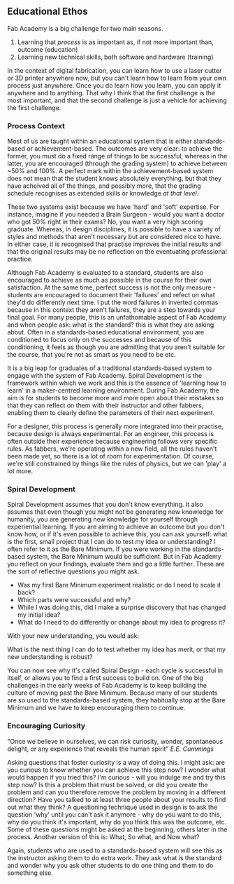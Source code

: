 ## Educational Ethos

Fab Academy is a big challenge for two main reasons. 

1.  Learning that *process* is as important as, if not more important than, outcome (education)
2.  Learning new technical skills, both software and hardware (training)

In the context of digital fabrication, you can learn how to use a laser cutter or 3D printer anywhere now, but you can't learn how to learn from your own process just anywhere. Once you do learn how you learn, you can apply it anywhere and to anything. That why I think that the first challenge is the most important, and that the second challenge is just a vehicle for achieving the first challenge. 

### Process Context

Most of us are taught within an educational system that is either standards-based or achievement-based. The outcomes are very clear: to achieve the former, you must do a fixed range of things to be successful, whereas in the latter, you are encouraged (through the grading system) to achieve between ~50% and 100%. A perfect mark within the achievement-based system does not mean that the student knows absolutely everything, but that they have acheived all of the things, and possibly more, that the grading schedule recognises as extended skills or knowledge _at that level_.

These two systems exist because we have 'hard' and 'soft' expertise. For instance, imagine if you needed a Brain Surgeon - would you want a doctor who got 50% right in their exams? No, you want a very high scoring graduate. Whereas, in design disciplines, it is possible to have a variety of styles and methods that aren't necessary but are considered nice to have. In either case, it is recognised that practise improves the initial results and that the original results may be no reflection on the eventuating professional practice. 

Although Fab Academy is evaluated to a standard, students are also encouraged to achieve as much as possible in the course for their own satisfaction. At the same time, perfect success is not the only measure - students are encouraged to document their 'failures' and refect on what they'd do differently next time. I put the word failures in inverted commas because in this context they aren't failures, they are a step towards your final goal. For many people, this is an unfathomable aspect of Fab Academy and when people ask: what is the standard? this is what they are asking about. Often in a standards-based educational environment, you are conditioned to focus only on the successes and because of this conditioning, it feels as though you are admitting that you aren't suitable for the course, that you're not as smart as you need to be etc. 

It is a big leap for graduates of a traditional standards-based system to engage with the system of Fab Academy. Spiral Development is the framework within which we work and this is the essence of 'learning how to learn' in a maker-centred learning environment. During Fab Academy, the aim is for students to become more and more open about their mistakes so that they can reflect on them with their instructor and other fabbers, enabling them to clearly define the parameters of their next experiment. 

For a designer, this process is generally more integrated into their practise, because design is always experimental. For an engineer, this process is often outside their experience because engineering follows very specific rules. As fabbers, we're operating within a new field, all the rules haven't been made yet, so there is a lot of room for experimentation. Of course, we're still constrained by things like the rules of physics, but we can 'play' a lot more.

### Spiral Development

Spiral Development assumes that you don't know everything. It also assumes that even though you might not be generating new knowledge for humanity, you are generating new knowledge for yourself through experiential learning.  If you are aiming to achieve an outcome but you don't know how, or if it's even possible to achieve this, you can ask yourself: what is the first, small project that I can do to test my idea or understanding? I often refer to it as the Bare Minimum. If you were working in the standards-based system, the Bare Minimum would be sufficient. But in Fab Academy you reflect on your findings, evaluate them and go a little further. These are the sort of reflective questions you might ask.
-   Was my first Bare Minimum experiment realistic or do I need to scale it back?
-   Which parts were successful and why?
-   While I was doing this, did I make a surprise discovery that has changed my initial idea?
-   What do I need to do differently or change about my idea to progress it?

With your new understanding, you would ask:

What is the next thing I can do to test whether my idea has merit, or that my new understanding is robust?

You can now see why it's called Spiral Design - each cycle is successful in itself, or allows you to find a first success to build on. One of the big challenges in the early weeks of Fab Academy is to keep building the culture of moving past the Bare Minimum. Because many of our students are so used to the standards-based system, they habitually stop at the Bare Minimum and we have to keep encouraging them to continue. 

### Encouraging Curiosity

“Once we believe in ourselves, we can risk curiosity, wonder, spontaneous delight, or any experience that reveals the human spirit” _E.E. Cummings_

Asking questions that foster curiosity is a way of doing this. I might ask: are you curious to know whether you can achieve this step now? I wonder what would happen if you tried this? I'm curious - will you indulge me and try this step now? Is this a problem that must be solved, or did you create the problem and can you therefore remove the problem by moving in a different direction? Have you talked to at least three people about your results to find out what they think? A questioning technique used in design is to ask the question 'why' until you can't ask it anymore - why do you want to do this, why do you think it's important, why do you think this was the outcome, etc. Some of these questions might be asked at the beginning, others later in the process. Another version of this is: What, So what, and Now what?

Again, students who are used to a standards-based system will see this as the instructor asking them to do extra work. They ask what is the standard and wonder why you ask other students to do one thing and them to do something else. 



